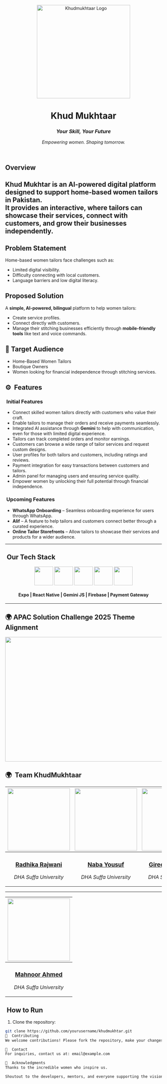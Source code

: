 <br>
<div align="center">
    <img width="300px" src="https://i.imgur.com/uG25hag.png" alt="Khudmukhtaar Logo"/>
    <h1><b>Khud Mukhtaar</b></h1>
    <h3><i>Your Skill, Your Future</i></h3>
    <p><i>Empowering women. Shaping tomorrow.</i></p>
</div>
<br>


## Overview
**Khud Mukhtar** is an AI-powered digital platform designed to support home-based women tailors in Pakistan.  
It provides an **interactive,** where tailors can showcase their services, connect with customers, and grow their businesses independently.  
---
##  Problem Statement
Home-based women tailors face challenges such as:
- Limited digital visibility.
- Difficulty connecting with local customers.
- Language barriers and low digital literacy.

##  Proposed Solution
A **simple, AI-powered, bilingual** platform to help women tailors:
- Create service profiles.
- Connect directly with customers.
- Manage their stitching businesses efficiently through **mobile-friendly tools** like text and  voice commands.
## 👥 Target Audience
- Home-Based Women Tailors
- Boutique Owners
- Women looking for financial independence through stitching services.
## ⚙️ &nbsp;Features

### &nbsp;Initial Features
- Connect skilled women tailors directly with customers who value their craft.
- Enable tailors to manage their orders and receive payments seamlessly.
- Integrated AI assistance through **Gemini** to help with communication, even for those with limited digital experience.
- Tailors can track completed orders and monitor earnings.
- Customers can browse a wide range of tailor services and request custom designs.
- User profiles for both tailors and customers, including ratings and reviews.
- Payment integration for easy transactions between customers and tailors.
- Admin panel for managing users and ensuring service quality.
- Empower women by unlocking their full potential through financial independence.

### &nbsp;Upcoming Features
- **WhatsApp Onboarding** – Seamless onboarding experience for users through WhatsApp.
- **Alif** – A feature to help tailors and customers connect better through a curated experience.
- **Online Tailor Storefronts** – Allow tailors to showcase their services and products for a wider audience.

---

##  &nbsp;Our Tech Stack

<div align="center">
  <img src="https://i.imgur.com/l5z0K8u.png" height="60"/>
  <img src="https://i.imgur.com/enOjW5j.png" height="60"/>
  <img src="https://i.imgur.com/UoCnNxt.png" height="60"/>
  <img src="https://i.imgur.com/3tKryg2.png" height="60"/>
  <img src="https://i.imgur.com/dE6P2Ki.png" height="60"/>
</div>

<div align="center">
  <h4>Expo | React Native | Gemini JS | Firebase | Payment Gateway</h4>
</div>

---

## 🌍 APAC Solution Challenge 2025 Theme Alignment
<img src="https://i.imgur.com/gLdidrQ.png" width="1000" height="400"/>

## 🌍 &nbsp;Team KhudMukhtaar


| <a href="https://github.com/radhika-rajwani"><img width="200px" src="https://i.imgur.com/QgejryZ.png" alt=""/></a> | <a href="https://github.com/nabayousuf27"><img width="200px" src="https://i.imgur.com/QgejryZ.png" alt=""/></a> | <a href="https://github.com/gireeshsachdev"><img width="200px" src="https://i.imgur.com/QgejryZ.png" alt=""/></a> | <a href="https://github.com/sualehajunaid8"><img width="200px" src="https://i.imgur.com/QgejryZ.png" alt=""/></a> |
| ----------------------------------------------------------------------------------------------------------------------------------------------------------------------------------------------------------------------------------- | ----------------------------------------------------------------------------------------------------------------------------------------------------------------------------------------------------------------------------------- | --------------------------------------------------------------------------------------------------------------------------------------------------------------------------------------------------------------------------- | --------------------------------------------------------------------------------------------------------------------------------------------------------------------------------------------------------------------------- |
| <div align="center"><h3><b><a href="https://github.com/radhika-rajwani">Radhika Rajwani</a></b></h3><p><i>DHA Suffa University</i></p></div> | <div align="center"><h3><b><a href="https://github.com/nabayousuf27">Naba Yousuf</a></b></h3><p><i>DHA Suffa University</i></p></div> | <div align="center"><h3><b><a href="https://github.com/gireeshsachdev">Gireesh Sachdev</a></b></h3><p><i>DHA Suffa University</i></p></div> | <div align="center"><h3><b><a href="https://github.com/sualehajunaid8">Sualeha Junaid</a></b></h3><p><i>DHA Suffa University</i></p></div> |

---

| <a href="https://github.com/radhika-rajwani"><img width="200px" src="https://i.imgur.com/QgejryZ.png" alt=""/></a> | 
| ----------------------------------------------------------------------------------------------------------------------------------------------------------------------------------------------------------------------------------- | 
| <div align="center"><h3><b><a href="https://github.com/MahnoorAhmed-Dev">Mahnoor Ahmed</a></b></h3><p><i>DHA Suffa University</i></p></div> |

##  &nbsp;How to Run

1. Clone the repository:  
```bash
git clone https://github.com/yourusername/khudmukhtar.git
🤝  Contributing
We welcome contributions! Please fork the repository, make your changes, and submit a pull request. 🌟

📩  Contact
For inquiries, contact us at: email@example.com

🙌  Acknowledgments
Thanks to the incredible women who inspire us.

Shoutout to the developers, mentors, and everyone supporting the vision of Khud Mukhtar.
